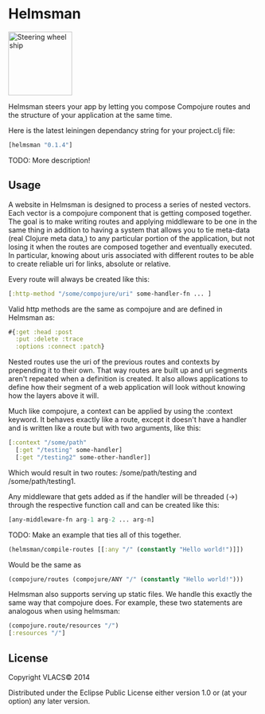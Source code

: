 # Helmsman
<a title="By Steering_wheel_ship_1.png: Lidingo derivative work: Arnaud Ramey (Steering_wheel_ship_1.png) [CC-BY-SA-3.0 (http://creativecommons.org/licenses/by-sa/3.0) or GFDL (http://www.gnu.org/copyleft/fdl.html)], via Wikimedia Commons" href="http://commons.wikimedia.org/wiki/File%3ASteering_wheel_ship.svg"><img width="128" alt="Steering wheel ship" src="http://upload.wikimedia.org/wikipedia/commons/thumb/2/2b/Steering_wheel_ship.svg/128px-Steering_wheel_ship.svg.png"/></a>

Helmsman steers your app by letting you compose Compojure routes and the structure of your application at the same time.

Here is the latest leiningen dependancy string for your project.clj file:

```clojure
[helmsman "0.1.4"]
```

TODO: More description!

## Usage

A website in Helmsman is designed to process a series of nested vectors. Each vector
is a compojure component that is getting composed together. The goal is to make
writing routes and applying middleware to be one in the same thing in addition to
having a system that allows you to tie meta-data (real Clojure meta data,) to
any particular portion of the application, but not losing it when the routes are
composed together and eventually executed. In particular, knowing about uris
associated with different routes to be able to create reliable uri for links,
absolute or relative.

Every route will always be created like this:
```clojure
[:http-method "/some/compojure/uri" some-handler-fn ... ]
```

Valid http methods are the same as compojure and are defined in Helmsman as:
```clojure
#{:get :head :post
  :put :delete :trace
  :options :connect :patch}
```

Nested routes use the uri of the previous routes and contexts by prepending it
to their own. That way routes are built up and uri segments aren't repeated when
a definition is created. It also allows applications to define how their segment
of a web application will look without knowing how the layers above it will.

Much like compojure, a context can be applied by using the :context keyword. It
behaves exactly like a route, except it doesn't have a handler and is written
like a route but with two arguments, like this:
```clojure
[:context "/some/path"
  [:get "/testing" some-handler]
  [:get "/testing2" some-other-handler]]
```

Which would result in two routes: /some/path/testing and /some/path/testing1.

Any middleware that gets added as if the handler will be threaded (->) through the respective
function call and can be created like this:
```clojure
[any-middleware-fn arg-1 arg-2 ... arg-n]
```

TODO: Make an example that ties all of this together.
```clojure
(helmsman/compile-routes [[:any "/" (constantly "Hello world!")]])
```

Would be the same as
```clojure
(compojure/routes (compojure/ANY "/" (constantly "Hello world!")))
```

Helmsman also supports serving up static files. We handle this exactly the same
way that compojure does. For example, these two statements are analogous when
using helmsman:
```clojure
(compojure.route/resources "/")
[:resources "/"]
```

## License

Copyright VLACS© 2014

Distributed under the Eclipse Public License either version 1.0 or (at
your option) any later version.
